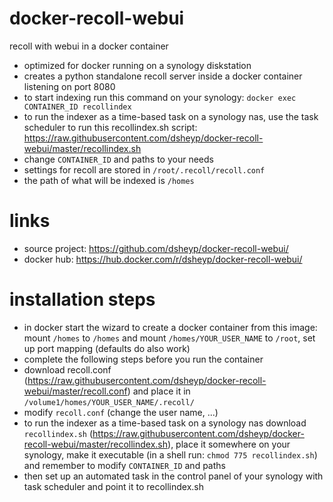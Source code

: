 # docker-recoll-webui
recoll with webui in a docker container

- optimized for docker running on a synology diskstation
- creates a python standalone recoll server inside a docker container listening on port 8080
- to start indexing run this command on your synology:
    `docker exec CONTAINER_ID recollindex`
- to run the indexer as a time-based task on a synology nas, use the task scheduler to run this recollindex.sh script:
    https://raw.githubusercontent.com/dsheyp/docker-recoll-webui/master/recollindex.sh
- change `CONTAINER_ID` and paths to your needs
- settings for recoll are stored in `/root/.recoll/recoll.conf`
- the path of what will be indexed is `/homes`
# links

- source project: https://github.com/dsheyp/docker-recoll-webui/
- docker hub: https://hub.docker.com/r/dsheyp/docker-recoll-webui/
# installation steps

- in docker start the wizard to create a docker container from this image: mount `/homes` to `/homes` and mount `/homes/YOUR_USER_NAME` to `/root`, set up port mapping (defaults do also work)
- complete the following steps before you run the container
- download recoll.conf (https://raw.githubusercontent.com/dsheyp/docker-recoll-webui/master/recoll.conf) and place it in `/volume1/homes/YOUR_USER_NAME/.recoll/`
- modify `recoll.conf` (change the user name, ...)
- to run the indexer as a time-based task on a synology nas download `recollindex.sh` (https://raw.githubusercontent.com/dsheyp/docker-recoll-webui/master/recollindex.sh), place it somewhere on your synology, make it executable (in a shell run: `chmod 775 recollindex.sh`) and remember to modify `CONTAINER_ID` and paths
- then set up an automated task in the control panel of your synology with task scheduler and point it to recollindex.sh
